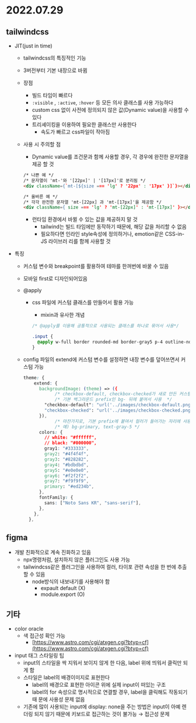 # 2022.07.29

## tailwindcss

- JIT(just in time)

  - tailwindcss의 특징적인 기능
  - 3버전부터 기본 내장으로 바뀜
  - 장점
    - 빌드 타임이 빠르다
    - `:visible` , `:active`, `:hover` 등 모든 의사 클래스를 사용 가능하다
    - custom css 없이 사전에 정의되지 않은 값(Dynamic value)을 사용할 수 있다
    - 트리셰이킹을 이용하여 필요한 클래스만 사용한다
      - 속도가 빠르고 css파일이 작아짐
  - 사용 시 주의할 점

    - Dynamic value를 조건문과 함께 사용할 경우, 각 경우에 완전한 문자열을 제공
      할 것

    ```html
    /* 나쁜 예 */
    /* 문자열이 'mt-'와 '[22px]' | '[17px]'로 분리됨 */
    <div className={`mt-[${size === 'lg' ? '22px' : '17px' }]`}></div>

    /* 올바른 예 */
    /* 각각 완전한 문자열 'mt-[22px] 과 'mt-[17px]'을 제공함 */
    <div className={ size === 'lg' ? 'mt-[22px]' : 'mt-[17px]' }></div>

    ```

    - 런타임 환경에서 바뀔 수 있는 값을 제공하지 말 것
      - tailwind는 빌드 타임에만 동작하기 때문에, 해당 값을 처리할 수 없음
      - 필요하다면 인라인 style속성에 정의하거나, emotion같은 CSS-in-JS 라이브러
        리를 함께 사용할 것

- 특징

  - 커스텀 변수와 breakpoint를 활용하여 테마를 한꺼번에 바꿀 수 있음
  - 모바일 first로 디자인되어있음
  - @apply

    - css 파일에 커스텀 클래스를 만들어서 활용 가능

      - mixin과 유사한 개념

      ```css
      /* @apply를 이용해 공통적으로 사용되는 클래스를 하나로 묶어서 사용*/

      .input {
      	@apply w-full border rounded-md border-gray5 p-4 outline-none dark:text-black;
      }
      ```

  - config 파일의 extend에 커스텀 변수를 설정하면 내장 변수를 덮어쓰면서 커스텀
    가능
    ```css
    theme: {
        extend: {
          backgroundImage: (theme) => ({
    			/* checkbox-default, checkbox-checked가 새로 만든 커스텀 변수로 활용됨 */
    			/* 기본 백그라운드 prefix인 bg- 뒤에 붙여서 사용  */
            "checkbox-default": "url('../images/checkbox-default.png')",
            "checkbox-checked": "url('../images/checkbox-checked.png')",
          }),
    			/* 마찬가지로, 기본 prefix에 붙여서 컬러가 들어가는 자리에 사용 */
    			/* 예) bg-primary, text-gray-5 */
          colors: {
            // white: "#ffffff",
            // black: "#000000",
            gray1: "#333333",
            gray2: "#4f4f4f",
            gray3: "#828282",
            gray4: "#bdbdbd",
            gray5: "#e0e0e0",
            gray6: "#f2f2f2",
            gray7: "#f9f9f9",
            primary: "#ed234b",
          },
          fontFamily: {
            sans: ["Noto Sans KR", "sans-serif"],
          },
        },
      },
    ```

## figma

- 개발 친화적으로 계속 진화하고 있음
  - npx명령처럼, 설치하지 않은 플러그인도 사용 가능
  - tailwindcss같은 플러그인을 사용하여 컬러, 타이포 관련 속성을 한 번에 추출할
    수 있음
    - node방식의 내보내기를 사용해야 함
      - expault default (X)
      - module.export (O)

## 기타

- color oracle
  - 색 접근성 확인 가능
    - [https://www.astro.com/cgi/atxgen.cgi?btyp=cf](https://www.astro.com/cgi/atxgen.cgi?btyp=cf)
- input 태그 스타일링 팁
  - input의 스타일을 싹 지워서 보이지 않게 한 다음, label 위에 띄워서 클릭만 되
    게 함
  - 스타일은 label의 배경이미지로 표현한다
    - label의 배경으로 표현한 아이콘 위에 실제 input이 떠있는 구조
    - label의 for 속성으로 명시적으로 연결할 경우, label을 클릭해도 작동되기 때
      문에 사용성 문제 없음
  - 기존에 많이 사용되는 input에 display: none을 주는 방법은 input이 아예 렌더링
    되지 않기 때문에 키보드로 접근하는 것이 불가능 → 접근성 문제
